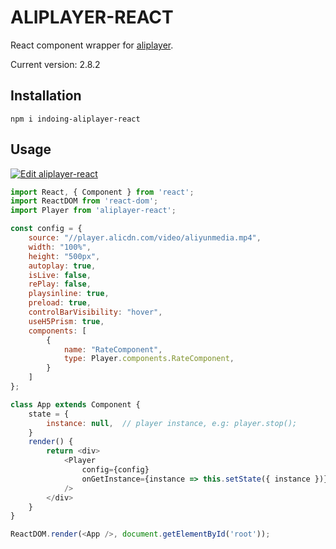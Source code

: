 # ALIPLAYER-REACT

React component wrapper for [aliplayer](https://player.alicdn.com).

Current version: 2.8.2

## Installation

```
npm i indoing-aliplayer-react
```

## Usage

[![Edit aliplayer-react](https://codesandbox.io/static/img/play-codesandbox.svg)](https://codesandbox.io/s/floral-wind-5b507?fontsize=14)

```js
import React, { Component } from 'react';
import ReactDOM from 'react-dom';
import Player from 'aliplayer-react';

const config = {
    source: "//player.alicdn.com/video/aliyunmedia.mp4",
    width: "100%",
    height: "500px",
    autoplay: true,
    isLive: false,
    rePlay: false,
    playsinline: true,
    preload: true,
    controlBarVisibility: "hover",
    useH5Prism: true,
    components: [
        {
            name: "RateComponent",
            type: Player.components.RateComponent,
        }
    ]
};

class App extends Component {
    state = {
        instance: null,  // player instance, e.g: player.stop();
    }
    render() {
        return <div>
            <Player
                config={config}
                onGetInstance={instance => this.setState({ instance })}
            />
        </div>
    }
}

ReactDOM.render(<App />, document.getElementById('root'));
```
